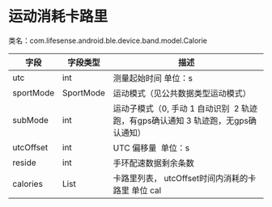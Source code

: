 <a name="Flxn8"></a>
# 运动消耗卡路里
类名：com.lifesense.android.ble.device.band.model.Calorie    

| 字段 | 字段类型 | 描述 |
| --- | --- | --- |
| utc | int | 测量起始时间 单位：s |
| sportMode | SportMode | 运动模式（见公共数据类型运动模式） |
| subMode | int | 运动子模式（0, 手动 1 自动识别  2 轨迹跑，有gps确认通知 3 轨迹跑，无gps确认通知） |
| utcOffset | int | UTC 偏移量  单位：s |
| reside | int | 手环配速数据剩余条数 |
| calories | List<Short> | 卡路里列表， utcOffset时间内消耗的卡路里 单位 cal |


